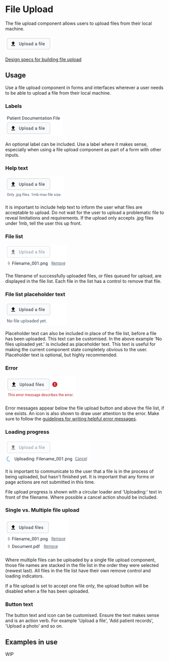 # File Upload
The file upload component allows users to upload files from their local machine.

![](../images/file-upload.png)

[Design specs for building file upload](https://sketch.cloud/s/DwkDk/a/jWp5Oz)

## Usage
Use a file upload component in forms and interfaces wherever a user needs to be able to upload a file from their local machine.

### Labels
![](../images/file-upload-label.png)

An optional label can be included. Use a label where it makes sense, especially when using a file upload component as part of a form with other inputs.

### Help text
![](../images/file-upload-help.png)

It is important to include help text to inform the user what files are acceptable to upload. Do not wait for the user to upload a problematic file to reveal limitations and requirements. If the upload only accepts .jpg files under 1mb, tell the user this up front.

### File list
![](../images/file-upload-full.png)

The filename of successfully uploaded files, or files queued for upload, are displayed in the file list. Each file in the list has a control to remove that file.

### File list placeholder text
![](../images/file-upload-placeholder.png)

Placeholder text can also be included in place of the file list, before a file has been uploaded. This text can be customised. In the above example 'No files uploaded yet.' is included as placeholder text. This text is useful for making the current component state completely obvious to the user. Placeholder text is optional, but highly recommended.

### Error
![](../images/file-upload-error.png)

Error messages appear below the file upload button and above the file list, if one exists. An icon is also shown to draw user attention to the error. Make sure to follow the [guidelines for writing helpful error messages](https://github.com/dhis2/design-system/blob/master/principles/content-communication.md#error-messages).


### Loading progress
![](../images/file-upload-loader.png)

It is important to communicate to the user that a file is in the process of being uploaded, but hasn't finished yet. It is important that any forms or page actions are not submitted in this time.

File upload progress is shown with a circular loader and 'Uploading:' text in front of the filename. Where possible a cancel action should be included.


### Single vs. Multiple file upload
![](../images/file-upload-multi.png)

Where multiple files can be uploaded by a single file upload component, those file names are stacked in the file list in the order they were selected (newest last). All files in the file list have their own remove control and loading indicators.

If a file upload is set to accept one file only, the upload button will be disabled when a file has been uploaded.


### Button text

The button text and icon can be customised. Ensure the text makes sense and is an action verb. For example 'Upload a file', 'Add patient records', 'Upload a photo' and so on.

## Examples in use

WIP
<!-- ![](../images/checkbox-example.png)
*Checkboxes are used for toggling on/off the display of certain elements. Checkbox status True/On indicates that this element will display* -->
